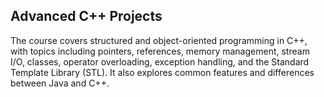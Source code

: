 ## Advanced C++ Projects
The course covers structured and object-oriented programming in C++, with topics including pointers, references, memory management, stream I/O, classes, operator overloading, exception handling, and the Standard Template Library (STL). It also explores common features and differences between Java and C++.
